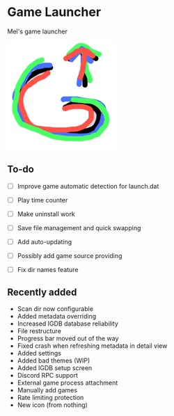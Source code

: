 # Game Launcher
 Mel's game launcher



<img src="Assets/gamelauncher.png" style="zoom:50%;" />




## To-do
- [ ] Improve game automatic detection for launch.dat
- [ ] Play time counter
- [ ] Make uninstall work
- [ ] Save file management and quick swapping
- [ ] Add auto-updating
- [ ] Possibly add game source providing
- [ ] Fix dir names feature



## Recently added

- Scan dir now configurable
- Added metadata overriding
- Increased IGDB database reliability
- File restructure
- Progress bar moved out of the way
- Fixed crash when refreshing metadata in detail view
- Added settings
- Added bad themes (WIP)
- Added IGDB setup screen
- Discord RPC support
- External game process attachment
- Manually add games
- Rate limiting protection
- New icon (from nothing)